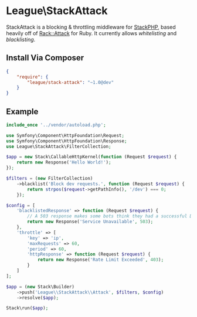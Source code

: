 # League\StackAttack

StackAttack is a blocking & throttling middleware for [StackPHP](http://stackphp.com), based heavily off of [Rack::Attack](https://github.com/kickstarter/rack-attack) for Ruby.
It currently allows _whitelisting_ and _blacklisting_.

## Install Via Composer

```json
{
    "require": {
        "league/stack-attack": "~1.0@dev"
    }
}
```

## Example

```php
include_once '../vendor/autoload.php';

use Symfony\Component\HttpFoundation\Request;
use Symfony\Component\HttpFoundation\Response;
use League\StackAttack\FilterCollection;

$app = new Stack\CallableHttpKernel(function (Request $request) {
    return new Response('Hello World!');
});

$filters = (new FilterCollection)
    ->blacklist('Block dev requests.', function (Request $request) {
        return strpos($request->getPathInfo(), '/dev') === 0;
    });

$config = [
    'blacklistedResponse' => function (Request $request) {
        // A 503 response makes some bots think they had a successful DDOS
        return new Response('Service Unavailable', 503);
    },
    'throttle' => [
        'key' => 'ip',
        'maxRequests' => 60,
        'period' => 60,
        'httpResponse' => function (Request $request) {
            return new Response('Rate Limit Exceeded', 403);
        }
    ]
];

$app = (new Stack\Builder)
    ->push('League\\StackAttack\\Attack', $filters, $config)
    ->resolve($app);

Stack\run($app);
```
